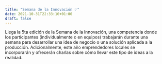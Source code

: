 ```yaml
---
title: "Semana de la Innovación 💡"
date: 2021-10-31T22:33:10+01:00
draft: false
---
```


Llega la 5ta edición de la Semana de la Innovación, una competencia donde los participantes (individualmente o en equipos) trabajarán durante una semana para desarrollar una idea de negocio o una solución aplicada a la producción. Adicionalmente, este año emprendedores locales se incorporarán y ofrecerán charlas sobre cómo llevar este tipo de ideas a la realidad.
